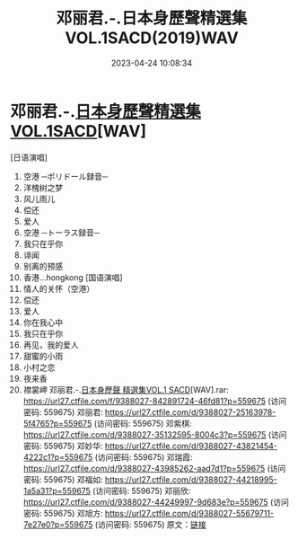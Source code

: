 ﻿---
title: 邓丽君.-.日本身歷聲精選集VOL.1SACD(2019)WAV
date: 2023-04-24 10:08:34
categories: WAV车载音乐、镜像
tags: 华语中文
---
# 邓丽君.-.[日本身歷聲精選集VOL.1SACD](2019)[WAV]

[日语演唱]
1. 空港 ─ポリドール録音─
2. 洋槐树之梦
3. 风儿雨儿
4. 偿还
5. 爱人
6. 空港 ─トーラス録音─
7. 我只在乎你
8. 诽闻
9. 别离的预感
10. 香港...hongkong
[国语演唱]
11. 情人的关怀（空港）
12. 偿还
13. 爱人
14. 你在我心中
15. 我只在乎你
16. 再见，我的爱人
17. 甜蜜的小雨
18. 小村之恋
19. 夜来香
20. 襟裳岬
邓丽君.-.[日本身歷聲 精選集VOL.1 SACD](2019)[WAV].rar: https://url27.ctfile.com/f/9388027-842891724-46fd81?p=559675
(访问密码: 559675)
邓丽君: https://url27.ctfile.com/d/9388027-25163978-5f4765?p=559675
(访问密码: 559675)
邓紫棋: https://url27.ctfile.com/d/9388027-35132595-8004c3?p=559675
(访问密码: 559675)
邓妙华: https://url27.ctfile.com/d/9388027-43821454-4222c1?p=559675
(访问密码: 559675)
邓瑞霞: https://url27.ctfile.com/d/9388027-43985262-aad7d1?p=559675
(访问密码: 559675)
邓福如: https://url27.ctfile.com/d/9388027-44218995-1a5a31?p=559675
(访问密码: 559675)
邓丽欣: https://url27.ctfile.com/d/9388027-44249997-9d683e?p=559675
(访问密码: 559675)
邓旭方: https://url27.ctfile.com/d/9388027-55679711-7e27e0?p=559675
(访问密码: 559675)
原文：[链接](https://blog.sina.com.cn/s/blog_1647c7e76010311kx.html)